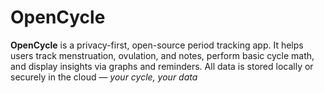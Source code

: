 # OpenCycle

**OpenCycle** is a privacy-first, open-source period tracking app. It helps users track menstruation, ovulation, and notes, perform basic cycle math, and display insights via graphs and reminders. All data is stored locally or securely in the cloud — *your cycle, your data*
